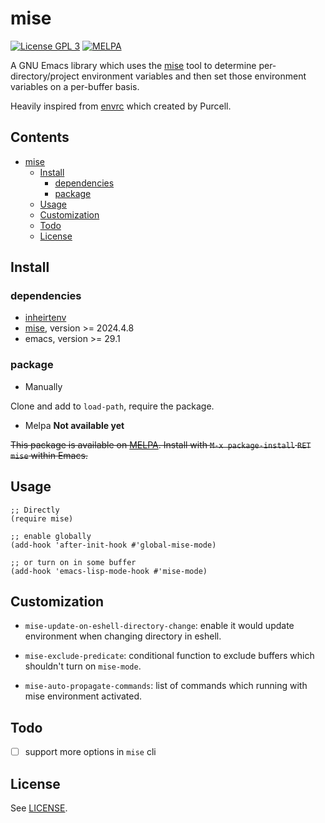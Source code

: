 # mise

[![License GPL 3](https://img.shields.io/badge/license-GPL_3-green.svg?style=flat)](LICENSE)
[![MELPA](http://melpa.org/packages/mise-badge.svg)](http://melpa.org/#mise)

A GNU Emacs library which uses the [mise][mise] tool
to determine per-directory/project environment variables and then set
those environment variables on a per-buffer basis.

Heavily inspired from [envrc][envrc] which created by Purcell.

<!-- markdown-toc start -->

## Contents

- [mise](#mise)
  - [Install](#install)
    - [dependencies](#dependencies)
    - [package](#package)
  - [Usage](#usage)
  - [Customization](#customization)
  - [Todo](#todo)
  - [License](#license)

<!-- markdown-toc end -->

## Install

### dependencies

- [inheirtenv](https://github.com/purcell/inheritenv)
- [mise][mise], version >= 2024.4.8
- emacs, version >= 29.1

### package

- Manually

Clone and add to `load-path`, require the package.

- Melpa **Not available yet**

~~This package is available on [MELPA]. Install with `M-x package-install` `RET` `mise` within Emacs.~~

## Usage

```elisp
;; Directly
(require mise)

;; enable globally
(add-hook 'after-init-hook #'global-mise-mode)

;; or turn on in some buffer
(add-hook 'emacs-lisp-mode-hook #'mise-mode)
```

## Customization

- `mise-update-on-eshell-directory-change`: enable it would update environment when changing directory in eshell.

- `mise-exclude-predicate`: conditional function to exclude buffers which shouldn't turn on `mise-mode`.

- `mise-auto-propagate-commands`: list of commands which running with mise environment activated.

## Todo

- [ ] support more options in `mise` cli

## License

See [LICENSE](LICENSE).

[melpa]: http://melpa.org/#/git-cliff
[mise]: https://mise.jdx.dev/
[envrc]: https://github.com/purcell/envrc
